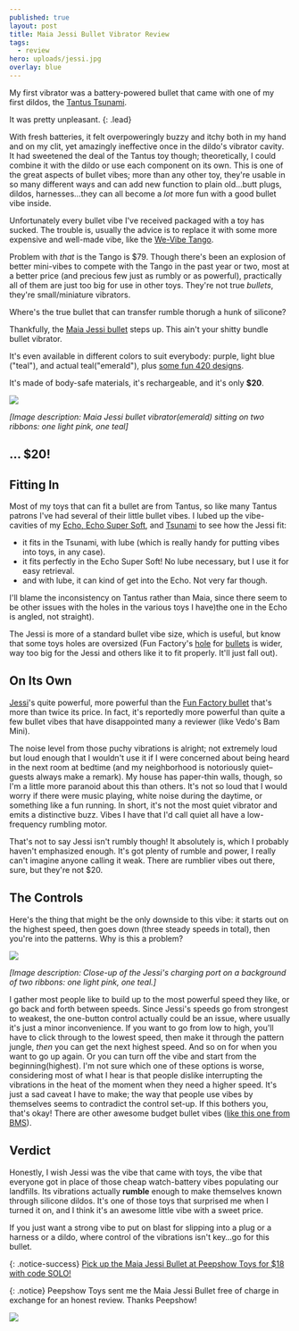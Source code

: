 ```yaml
---
published: true
layout: post
title: Maia Jessi Bullet Vibrator Review
tags:
  - review
hero: uploads/jessi.jpg
overlay: blue
---
```


My first vibrator was a battery-powered bullet that came with one of my first dildos, the [Tantus Tsunami](https://www.solochro.me/posts/tantus-tsunami). 

It was pretty unpleasant.
{: .lead}

<!--break-->

With fresh batteries, it felt overpoweringly buzzy and itchy both in my hand and on my clit, yet amazingly ineffective once in the dildo's vibrator cavity. It had sweetened the deal of the Tantus toy though; theoretically, I could combine it with the dildo or use each component on its own. This is one of the great aspects of bullet vibes; more than any other toy, they're usable in so many different ways and can add new function to plain old…butt plugs, dildos, harnesses…they can all become a *lot* more fun with a good bullet vibe inside.

Unfortunately every bullet vibe I've received packaged with a toy has sucked. The trouble is, usually the advice is to replace it with some more expensive and well-made vibe, like the [We-Vibe Tango](https://www.peepshowtoys.com/products/we-vibe-tango-vibrator#oid=91554_4244).

Problem with *that* is the Tango is $79. Though there's been an explosion of better mini-vibes to compete with the Tango in the past year or two, most at a better price (and precious few just as rumbly or as powerful), practically all of them are just too big for use in other toys. They're not true *bullets*, they're small/miniature vibrators. 

Where's the true bullet that can transfer rumble thorugh a hunk of silicone? 

Thankfully, the [Maia Jessi bullet](https://www.peepshowtoys.com/search?q=jessi#oid=91554_4244) steps up. This ain't your shitty bundle bullet vibrator.

It's even available in different colors to suit everybody: purple, light blue ("teal"), and actual teal("emerald"), plus [some fun 420 designs](https://www.peepshowtoys.com/search?q=jessi#oid=91554_4244).

It's made of body-safe materials, it's rechargeable, and it's only **$20**.

![]({{site.baseurl}}/uploads/jessi.jpg)

*[Image description: Maia Jessi bullet vibrator(emerald) sitting on two ribbons: one light pink, one teal]*

## ... $20!

## Fitting In

Most of my toys that can fit a bullet are from Tantus, so like many Tantus patrons I've had several of their little bullet vibes. I lubed up the vibe-cavities of my [Echo, Echo Super Soft](https://www.solochro.me/posts/tantus-echo), and [Tsunami](https://www.solochro.me/posts/tantus-tsunami) to see how the Jessi fit:

- it fits in the Tsunami, with lube (which is really handy for putting vibes into toys, in any case).
- it fits perfectly in the Echo Super Soft! No lube necessary, but I use it for easy retrieval. 
- and with lube, it can kind of get into the Echo. Not very far though.

I'll blame the inconsistency on Tantus rather than Maia, since there seem to be other issues with the holes in the various toys I have)the one in the Echo is angled, not straight).

The Jessi is more of a standard bullet vibe size, which is useful, but know that some toys holes are oversized (Fun Factory's [hole](https://www.peepshowtoys.com/products/fun-factory-sharevibe-vibrating-silicone-couples-dildo#oid=91554_4244) for [bullets](https://www.peepshowtoys.com/products/fun-factory-duke-vibrating-prostate-stimulator#oid=91554_4244) is wider, way too big for the Jessi and others like it to fit properly. It'll just fall out). 

## On Its Own

[Jessi](https://www.peepshowtoys.com/search?q=jessi#oid=91554_4244)'s quite powerful, more powerful than the [Fun Factory bullet](https://shevibe.com/fun-factory-massage-bullet-waterproof-rechargeable-mini-vibrator.aspx#oid=1432_1) that's more than twice its price. In fact, it's reportedly  more powerful than quite a few bullet vibes that have disappointed many a reviewer (like Vedo's Bam Mini).

The noise level from those puchy vibrations is alright; not extremely loud but loud enough that I wouldn't use it if I were concerned about being heard in the next room at bedtime (and my neighborhood is notoriously quiet–guests always make a remark). My house has paper-thin walls, though, so I'm a little more paranoid about this than others. It's not so loud that I would worry if there were music playing, white noise during the daytime, or something like a fun running. In short, it's not the most quiet vibrator and emits a distinctive buzz. Vibes I have that I'd call quiet all have a low-frequency rumbling motor.

That's not to say Jessi isn't rumbly though! It absolutely is, which I probably haven't emphasized enough. It's got plenty of rumble and power, I really can't imagine anyone calling it weak. There are rumblier vibes out there, sure, but they're not $20.

## The Controls

Here's the thing that might be the only downside to this vibe: it starts out on the highest speed, then goes down (three steady speeds in total), then you're into the patterns. Why is this a problem?

![]({{site.baseurl}}/uploads/jessi_c.jpg)

*[Image description: Close-up of the Jessi's charging port on a background of two ribbons: one light pink, one teal.]*

I gather most people like to build up to the most powerful speed they like, or go back and forth between speeds. Since Jessi's speeds go from strongest to weakest, the one-button control actually could be an issue, where usually it's just a minor inconvenience. If you want to go from low to high, you'll have to click through to the lowest speed, then make it through the pattern jungle, *then* you can get the next highest speed. And so on for when you want to go up again. Or you can turn off the vibe and start from the beginning(highest). I'm not sure which one of these options is worse, considering most of what I hear is that people dislike interrupting the vibrations in the heat of the moment when they need a higher speed. It's just a sad caveat I have to make; the way that people use vibes by themselves seems to contradict the control set-up. If this bothers you, that's okay! There are other awesome budget bullet vibes ([like this one from BMS](https://www.peepshowtoys.com/products/bms-factory-essential-bullet-rechargeable-powerbullet-vibrator#oid=91554_4244)).

## Verdict

Honestly, I wish Jessi was the vibe that came with toys, the vibe that everyone got in place of those cheap watch-battery vibes populating our landfills. Its vibrations actually **rumble** enough to make themselves known through silicone dildos. It's one of those toys that surprised me when I turned it on, and I think it's an awesome little vibe with a sweet price.

If you just want a strong vibe to put on blast for slipping into a plug or a harness or a dildo, where control of the vibrations isn't key…go for this bullet.

{: .notice-success}
[Pick up the Maia Jessi Bullet at Peepshow Toys for $18 with code SOLO!](https://www.peepshowtoys.com/products/maia-jessi-rechargeable-super-charged-mini-bullet-vibrator#oid=91554_4244)

{: .notice}
Peepshow Toys sent me the Maia Jessi Bullet free of charge in exchange for an honest review. Thanks Peepshow!

<a href="http://www.peepshowtoys.com#oid=91554_4244_banner_5042" target='_blank' style="text-decoration: none;"><img src="http://peepshowtoys.ositracker.com/banner_image/banner/id:5042_91554_4244" border='0' height='0' width='0' /><img src="http://peepshowtoys.ositracker.com/img/banners/44237_2523820151.png" border='0' /></a> 